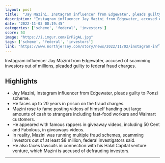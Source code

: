 ```yaml
---
layout: post
title:  "Jay Mazini, Instagram influencer from Edgewater, pleads guilty for Ponzi scheme"
description: "Instagram influencer Jay Mazini from Edgewater, accused of scamming investors out of millions, pleaded guilty to federal fraud charges."
date: "2022-11-03 08:19:45"
categories: ['scheme', 'federal', 'investors']
score: 53
image: "https://i.imgur.com/ErP2gAL.jpg"
tags: ['scheme', 'federal', 'investors']
link: "https://www.northjersey.com/story/news/2022/11/02/instagram-influencer-jay-mazini-ponzi-scheme-edgewater-nj/69613418007/"
---
```


Instagram influencer Jay Mazini from Edgewater, accused of scamming investors out of millions, pleaded guilty to federal fraud charges.

## Highlights

- Jay Mazini, Instagram influencer from Edgewater, pleads guilty to Ponzi scheme.
- He faces up to 20 years in prison on the fraud charges.
- Mazini rose to fame posting videos of himself handing out large amounts of cash to strangers including fast-food workers and Walmart customers.
- He appeared with famous rappers in giveaway videos, including 50 Cent and Fabolous, in giveaways videos.
- In reality, Mazini was running multiple fraud schemes, scamming investors out of at least $8 million, federal investigators said.
- He also faces lawsuits in connection with his Halal Capital venture venture, which Mazini is accused of defrauding investors.

---
